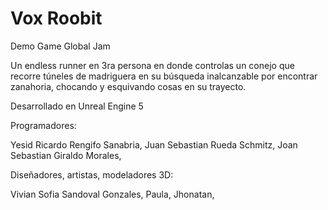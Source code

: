 # Vox Roobit
Demo Game Global Jam

Un endless runner en 3ra persona en donde controlas un conejo que recorre túneles de madriguera en su búsqueda inalcanzable por encontrar zanahoria, chocando y esquivando cosas en su trayecto.

Desarrollado en Unreal Engine 5

Programadores:

Yesid Ricardo Rengifo Sanabria,
Juan Sebastian Rueda Schmitz,
Joan Sebastian Giraldo Morales,

Diseñadores, artistas, modeladores 3D:

Vivian Sofia Sandoval Gonzales,
Paula,
Jhonatan,

